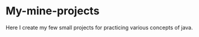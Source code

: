 # My-mine-projects

Here I create my few small projects for practicing various concepts of java.

 
